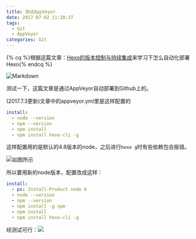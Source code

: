 ```yaml
---
title: 测试AppVeyor
date: 2017-07-02 11:20:37
tags:
  - Git
  - AppVeyor
categories: Git
---
```


{% cq %}根据这篇文章：[Hexo的版本控制与持续集成](https://formulahendry.github.io/2016/12/04/hexo-ci/)来学习下怎么自动化部署Hexo{% endcq %}

![Markdown](http://os73rgvu2.bkt.clouddn.com/bfd8007110becbcdf09f4f8d82f31368.png)

测试一下，这篇文章是通过AppVeyor自动部署到Github上的。

<!-- more -->

(2017.7.3更新)文章中的appveyor.yml里是这样配置的

```yaml
install:
  - node --version
  - npm --version
  - npm install
  - npm install hexo-cli -g
```

这样配置用的是默认的4.8版本的node，之后进行`hexo g`时有些依赖包会报错。

![如图所示](http://os73rgvu2.bkt.clouddn.com/6791acd31995387991cb345c43796b97.png)

所以要用新的node版本，配置改成这样：

```yaml
install:
  - ps: Install-Product node 6
  - node --version
  - npm --version
  - npm install -g npm
  - npm install
  - npm install hexo-cli -g
```

经测试可行：![](http://os73rgvu2.bkt.clouddn.com/c1a4fb73e8b76580e9871150234fa0f2.png)